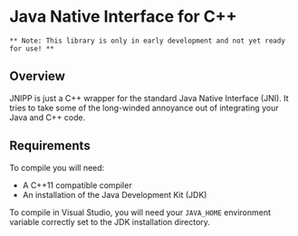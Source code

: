 Java Native Interface for C++
=============================

	** Note: This library is only in early development and not yet ready for use! **

## Overview

JNIPP is just a C++ wrapper for the standard Java Native Interface (JNI). It
tries to take some of the long-winded annoyance out of integrating your Java
and C++ code.

## Requirements

To compile you will need:
 - A C++11 compatible compiler
 - An installation of the Java Development Kit (JDK)

To compile in Visual Studio, you will need your `JAVA_HOME` environment variable
correctly set to the JDK installation directory.

